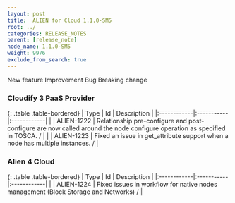 ```yaml
---
layout: post
title:  ALIEN for Cloud 1.1.0-SM5
root: ../
categories: RELEASE_NOTES
parent: [release_note]
node_name: 1.1.0-SM5
weight: 9976
exclude_from_search: true
---
```





<i class="fa fa-plus text-success"></i> New feature <i class="fa fa-level-up text-primary"></i> Improvement  <i class="fa fa-bug text-danger"></i> Bug <i class="fa fa-exclamation-triangle text-warning"></i> Breaking change


### Cloudify 3 PaaS Provider



  {: .table .table-bordered}
  | Type        | Id         | Description |
  |:------------|:-----------|:------------|
        |  <i class="fa fa-bug text-danger"></i> | ALIEN-1222 | Relationship pre-configure and post-configure are now called around the node configure operation as specified in TOSCA. /  |
    |  <i class="fa fa-bug text-danger"></i> | ALIEN-1223 | Fixed an issue in get_attribute support when a node has multiple instances. /  |
  


### Alien 4 Cloud



  {: .table .table-bordered}
  | Type        | Id         | Description |
  |:------------|:-----------|:------------|
        |  <i class="fa fa-bug text-danger"></i> | ALIEN-1224 | Fixed issues in workflow for native nodes management (Block Storage and Networks) /  |
  

